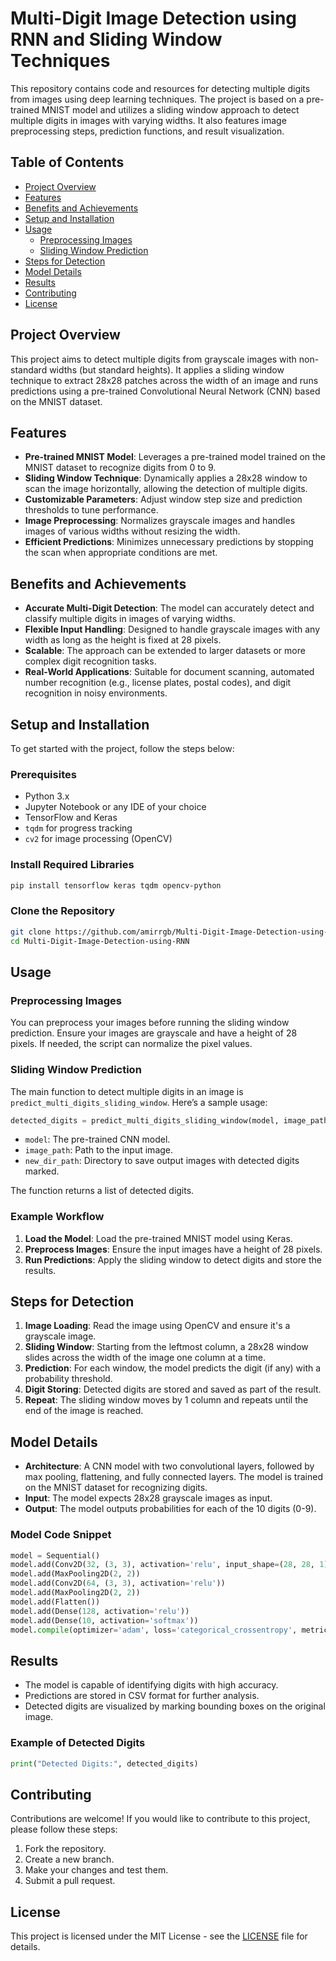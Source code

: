 # Multi-Digit Image Detection using RNN and Sliding Window Techniques

This repository contains code and resources for detecting multiple digits from images using deep learning techniques. The project is based on a pre-trained MNIST model and utilizes a sliding window approach to detect multiple digits in images with varying widths. It also features image preprocessing steps, prediction functions, and result visualization.

## Table of Contents
- [Project Overview](#project-overview)
- [Features](#features)
- [Benefits and Achievements](#benefits-and-achievements)
- [Setup and Installation](#setup-and-installation)
- [Usage](#usage)
  - [Preprocessing Images](#preprocessing-images)
  - [Sliding Window Prediction](#sliding-window-prediction)
- [Steps for Detection](#steps-for-detection)
- [Model Details](#model-details)
- [Results](#results)
- [Contributing](#contributing)
- [License](#license)

## Project Overview

This project aims to detect multiple digits from grayscale images with non-standard widths (but standard heights). It applies a sliding window technique to extract 28x28 patches across the width of an image and runs predictions using a pre-trained Convolutional Neural Network (CNN) based on the MNIST dataset.

## Features

- **Pre-trained MNIST Model**: Leverages a pre-trained model trained on the MNIST dataset to recognize digits from 0 to 9.
- **Sliding Window Technique**: Dynamically applies a 28x28 window to scan the image horizontally, allowing the detection of multiple digits.
- **Customizable Parameters**: Adjust window step size and prediction thresholds to tune performance.
- **Image Preprocessing**: Normalizes grayscale images and handles images of various widths without resizing the width.
- **Efficient Predictions**: Minimizes unnecessary predictions by stopping the scan when appropriate conditions are met.

## Benefits and Achievements

- **Accurate Multi-Digit Detection**: The model can accurately detect and classify multiple digits in images of varying widths.
- **Flexible Input Handling**: Designed to handle grayscale images with any width as long as the height is fixed at 28 pixels.
- **Scalable**: The approach can be extended to larger datasets or more complex digit recognition tasks.
- **Real-World Applications**: Suitable for document scanning, automated number recognition (e.g., license plates, postal codes), and digit recognition in noisy environments.

## Setup and Installation

To get started with the project, follow the steps below:

### Prerequisites
- Python 3.x
- Jupyter Notebook or any IDE of your choice
- TensorFlow and Keras
- `tqdm` for progress tracking
- `cv2` for image processing (OpenCV)

### Install Required Libraries

```bash
pip install tensorflow keras tqdm opencv-python
```

### Clone the Repository

```bash
git clone https://github.com/amirrgb/Multi-Digit-Image-Detection-using-RNN.git
cd Multi-Digit-Image-Detection-using-RNN
```

## Usage

### Preprocessing Images

You can preprocess your images before running the sliding window prediction. Ensure your images are grayscale and have a height of 28 pixels. If needed, the script can normalize the pixel values.

### Sliding Window Prediction

The main function to detect multiple digits in an image is `predict_multi_digits_sliding_window`. Here’s a sample usage:

```python
detected_digits = predict_multi_digits_sliding_window(model, image_path, new_dir_path)
```

- `model`: The pre-trained CNN model.
- `image_path`: Path to the input image.
- `new_dir_path`: Directory to save output images with detected digits marked.

The function returns a list of detected digits.

### Example Workflow

1. **Load the Model**: Load the pre-trained MNIST model using Keras.
2. **Preprocess Images**: Ensure the input images have a height of 28 pixels.
3. **Run Predictions**: Apply the sliding window to detect digits and store the results.

## Steps for Detection

1. **Image Loading**: Read the image using OpenCV and ensure it's a grayscale image.
2. **Sliding Window**: Starting from the leftmost column, a 28x28 window slides across the width of the image one column at a time.
3. **Prediction**: For each window, the model predicts the digit (if any) with a probability threshold.
4. **Digit Storing**: Detected digits are stored and saved as part of the result.
5. **Repeat**: The sliding window moves by 1 column and repeats until the end of the image is reached.

## Model Details

- **Architecture**: A CNN model with two convolutional layers, followed by max pooling, flattening, and fully connected layers. The model is trained on the MNIST dataset for recognizing digits.
- **Input**: The model expects 28x28 grayscale images as input.
- **Output**: The model outputs probabilities for each of the 10 digits (0-9).

### Model Code Snippet

```python
model = Sequential()
model.add(Conv2D(32, (3, 3), activation='relu', input_shape=(28, 28, 1)))
model.add(MaxPooling2D(2, 2))
model.add(Conv2D(64, (3, 3), activation='relu'))
model.add(MaxPooling2D(2, 2))
model.add(Flatten())
model.add(Dense(128, activation='relu'))
model.add(Dense(10, activation='softmax'))
model.compile(optimizer='adam', loss='categorical_crossentropy', metrics=['accuracy'])
```

## Results

- The model is capable of identifying digits with high accuracy.
- Predictions are stored in CSV format for further analysis.
- Detected digits are visualized by marking bounding boxes on the original image.

### Example of Detected Digits

```python
print("Detected Digits:", detected_digits)
```

## Contributing

Contributions are welcome! If you would like to contribute to this project, please follow these steps:

1. Fork the repository.
2. Create a new branch.
3. Make your changes and test them.
4. Submit a pull request.

## License

This project is licensed under the MIT License - see the [LICENSE](LICENSE) file for details.
